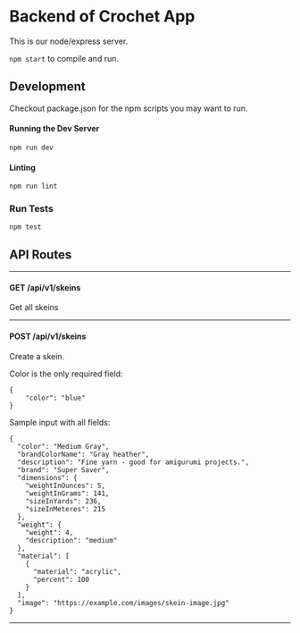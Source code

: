 # Backend of Crochet App

This is our node/express server.

`npm start` to compile and run.

## Development

Checkout package.json for the npm scripts you may want to run.

#### Running the Dev Server

`npm run dev`

#### Linting

`npm run lint`

### Run Tests
`npm test`

## API Routes

---
#### GET /api/v1/skeins
Get all skeins

---

#### POST /api/v1/skeins
Create a skein.

Color is the only required field:
```
{
    "color": "blue"
}
```

Sample input with all fields:

```
{
  "color": "Medium Gray",
  "brandColorName": "Gray heather",
  "description": "Fine yarn - good for amigurumi projects.",
  "brand": "Super Saver",
  "dimensions": {
    "weightInOunces": 5,
    "weightInGrams": 141,
    "sizeInYards": 236,
    "sizeInMeteres": 215
  },
  "weight": {
    "weight": 4,
    "description": "medium"
  },
  "material": [
    {
      "material": "acrylic",
      "percent": 100
    }
  ],
  "image": "https://example.com/images/skein-image.jpg"
}
```

---
